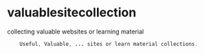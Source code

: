 # valuablesitecollection
collecting valuable websites or learning material 

```java
    Useful, Valuable, ... sites or learn material collections.
```

